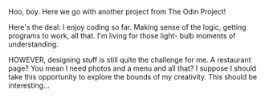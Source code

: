 Hoo, boy. Here we go with another project from The Odin Project!

Here's the deal: I enjoy coding so far. Making sense of the logic,
getting programs to work, all that. I'm living for those light-
bulb moments of understanding.

HOWEVER, designing stuff is still quite the challenge for me.
A restaurant page? You mean I need photos and a menu and all that?
I suppose I should take this opportunity to explore the bounds of
my creativity. This should be interesting...
